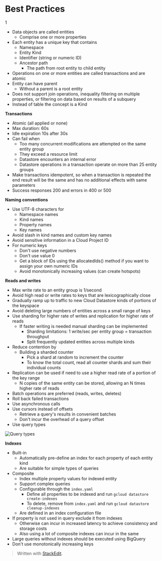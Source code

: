 
# Best Practices
1
- Data objects are called entities
	- Comprise one or more properties
- Each entity has a unique key that contains
	- Namespace
	- Entity Kind
	- Identifier (string or numeric ID)
	- Ancestor path
		- The path from root entity to child entity
- Operations on one or more entities are called transactions and are atomic
- Entity can have parent
	- Without a parent is a root entity
- Does not support join operations, inequality filtering on multiple properties, or filtering on data based on results of a subquery
- Instead of table the concept is a Kind

**Transactions**
- Atomic (all applied or none)
- Max duration: 60s
- Idle expiration 10s after 30s
- Can fail when
	- Too many concurrent modifications are attempted on the same entity group
	- They exceed a resource limit
	- Datastore encounters an internal error
	- Datastore operations in a transaction operate on more than 25 entity groups
- Make transactions idempotent, so when a transaction is repeated the end result will be the same and has no additional effects with same parameters
- Success responses 200 and errors in 400 or 500

**Naming conventions**
- Use UTF-8 characters for
	- Namespace names
	- Kind names
	- Property names
	- Key names
- Avoid slash in kind names and custom key names
- Avoid sensitive information in a Cloud Project ID 
- For numeric keys
	- Don't use negative numbers
	- Don't use value 0
	- Get a block of IDs using the allocatedIds() method if you want to assign your own numeric IDs
	- Avoid monotonically increasing values (can create hotspots)

**Reads and writes**
- Max write rate to an entity group is 1/second
- Avoid high read or write rates to keys that are lexicographically close
- Gradually ramp up to traffic to new Cloud Datastore kinds of portions of the keyspace
- Avoid deleting large numbers of entities across a small range of keys
-  Use sharding for higher rate of writes and replication for higher rate of reads
	- If faster writing is needed manual sharding can be implemented
		- Sharding limitations: 1 write/sec per entity group = transaction throughput
		- Split frequently updated entities across multiple kinds
- Reduce contention by
	- Building a sharded counter
		- Pick a shard at random to increment the counter
		- To know the total count, read all counter shards and sum their individual counts
- Replication can be used if need to use a higher read rate of a portion of the key range
	- N copies of the same entity can be stored, allowing an N times higher rate of reads
- Batch operations are preferred (reads, writes, deletes)
- Roll back failed transactions 
- Use asynchronous calls
- Use cursors instead of offsets
	- Retrieve a query's results in convenient batches
	- Don't incur the overhead of a query offset
- Use query types

![Query types](https://raw.githubusercontent.com/euphonie/study-notes/master/Engineering%20Tools/Cloud/GCP/querytype.png)

**Indexes**
- Built-in
	- Automatically pre-define an index for each property of each entity kind
	- Are suitable for simple types of queries
- Composite
	- Index multiple property values for indexed entity
	- Support complex queries
	- Configurable through the `index.yaml`
		- Define all properties to be indexed and run `gcloud datastore create-indexes`
		- To delete, remove from `index.yaml` and run `gcloud datastore cleanup-indexes`
	- Are defined in an index configuration file
- If property is not used in query exclude it from indexes
	- Otherwise can incur in increased latency to achieve consistency and storage costs
	- Also using a lot of composite indexes can incur in the same 
- Large queries without indexes should be executed using BigQuery
- Don't use monotonically increasing keys

> Written with [StackEdit](https://stackedit.io/).
<!--stackedit_data:
eyJoaXN0b3J5IjpbLTE3ODcyNTMyMTAsOTA4MDUyNzQ3LC0xOD
ExMzc1MzU0LDEzMTYzODM3MDYsMTMxNDQ0NjMwNCwtMTc3NTk2
OTA5OSwtMTc4NjkzNTg4XX0=
-->